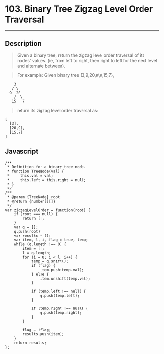# 103. Binary Tree Zigzag Level Order Traversal

---

## Description

> Given a binary tree, return the zigzag level order traversal of its nodes' values. (ie, from left to right, then right to left for the next level and alternate between).

> For example:
> Given binary tree {3,9,20,#,#,15,7},

```
    3
   / \
  9  20
    /  \
   15   7
```

> return its zigzag level order traversal as:

```
[
  [3],
  [20,9],
  [15,7]
]

```

## Javascript


```
/**
 * Definition for a binary tree node.
 * function TreeNode(val) {
 *     this.val = val;
 *     this.left = this.right = null;
 * }
 */
/**
 * @param {TreeNode} root
 * @return {number[][]}
 */
var zigzagLevelOrder = function(root) {
    if (root === null) {
        return [];
    }
    var q = [];
    q.push(root);
    var results = [];
    var item, l, i, flag = true, temp;
    while (q.length !== 0) {
        item = [];
        l = q.length;
        for (i = 0; i < l; i++) {
            temp = q.shift();
            if (flag) {
                item.push(temp.val);
            } else {
                item.unshift(temp.val);
            }

            if (temp.left !== null) {
                q.push(temp.left);
            }

            if (temp.right !== null) {
                q.push(temp.right);
            }
        }

        flag = !flag;
        results.push(item);
    }
    return results;
};
```
